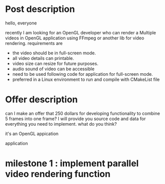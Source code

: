 # Post description

hello, everyone

recently I am looking for an OpenGL developer who can render a Multiple videos in OpenGL application using FFmpeg or another lib for video rendering.
requirements are
- the video should be in full-screen mode.
- all video details can printable.
- video size can resize for future purposes.
- audio sound of video can be accessible
-  need to be used following code for application for full-screen mode.
- preferred in a Linux environment to run and compile with CMakeList file

# Offer description
can I make an offer that 250 dollars for developing functionality to combine 5 frames into one frame? I will provide you source code and data for everything you need to implement. what do you think?

it's an OpenGL appication

application

# milestone 1 : implement parallel video rendering function
